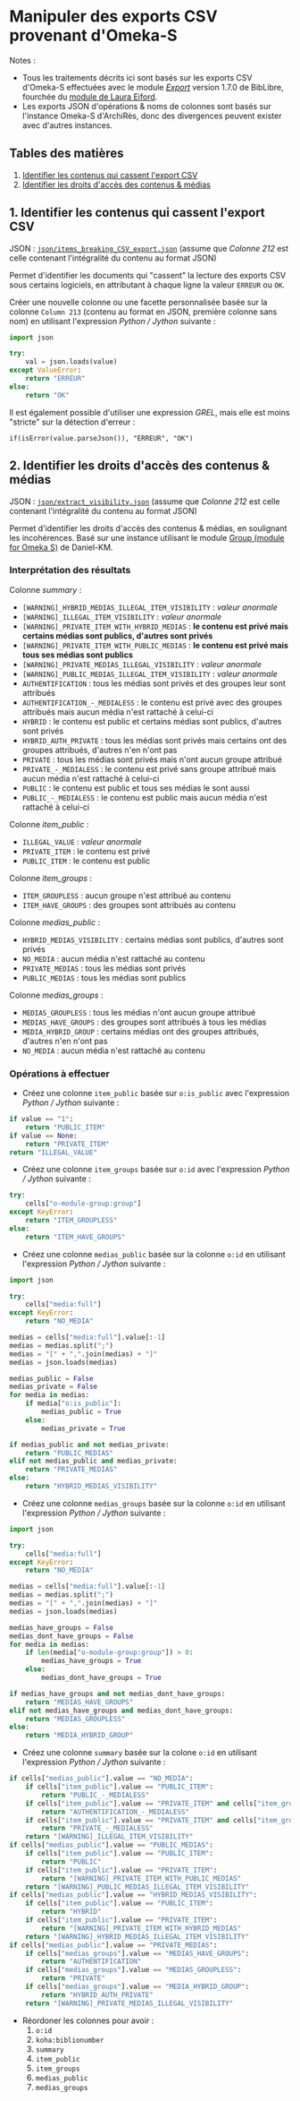 # Manipuler des exports CSV provenant d'Omeka-S

Notes : 

* Tous les traitements décrits ici sont basés sur les exports CSV d'Omeka-S effectuées avec le module _[Export](https://github.com/biblibre/omeka-s-module-Export)_ version 1.7.0 de BibLibre, fourchée du [module de Laura Eiford](https://github.com/lauraleif/Export).
* Les exports JSON d'opérations & noms de colonnes sont basés sur l'instance Omeka-S d'ArchiRès, donc des divergences peuvent exister avec d'autres instances.

## Tables des matières

1. [Identifier les contenus qui cassent l'export CSV](#1-identifier-les-contenus-qui-cassent-lexport-csv)
1. [Identifier les droits d'accès des contenus & médias](#2-identifier-les-droits-daccès-des-contenus--médias)

## 1. Identifier les contenus qui cassent l'export CSV

JSON : [`json/items_breaking_CSV_export.json`](./json/items_breaking_CSV_export.json) (assume que _Colonne 212_ est celle contenant l'intégralité du contenu au format JSON)

Permet d'identifier les documents qui "cassent" la lecture des exports CSV sous certains logiciels, en attributant à chaque ligne la valeur `ERREUR` ou `OK`.

Créer une nouvelle colonne ou une facette personnalisée basée sur la colonne `Column 213` (contenu au format en JSON, première colonne sans nom) en utilisant l'expression _Python / Jython_ suivante :

``` Python
import json

try:
    val = json.loads(value)
except ValueError:
    return "ERREUR"
else:
    return "OK"
```

Il est également possible d'utiliser une expression _GREL_, mais elle est moins "stricte" sur la détection d'erreur :

``` GREL
if(isError(value.parseJson()), "ERREUR", "OK")
```

## 2. Identifier les droits d'accès des contenus & médias

JSON : [`json/extract_visibility.json`](./json/extract_visibility.json) (assume que _Colonne 212_ est celle contenant l'intégralité du contenu au format JSON)

Permet d'identifier les droits d'accès des contenus & médias, en soulignant les incohérences.
Basé sur une instance utilisant le module [Group (module for Omeka S)](https://github.com/Daniel-KM/Omeka-S-module-Group) de Daniel-KM.

### Interprétation des résultats

Colonne *summary* :

* `[WARNING]_HYBRID_MEDIAS_ILLEGAL_ITEM_VISIBILITY` : _valeur anormale_
* `[WARNING]_ILLEGAL_ITEM_VISIBILITY` : _valeur anormale_
* `[WARNING]_PRIVATE_ITEM_WITH_HYBRID_MEDIAS` : **le contenu est privé mais certains médias sont publics, d'autres sont privés**
* `[WARNING]_PRIVATE_ITEM_WITH_PUBLIC_MEDIAS` : **le contenu est privé mais tous ses médias sont publics**
* `[WARNING]_PRIVATE_MEDIAS_ILLEGAL_VISIBILITY` : _valeur anormale_
* `[WARNING]_PUBLIC_MEDIAS_ILLEGAL_ITEM_VISIBILITY` : _valeur anormale_
* `AUTHENTIFICATION` : tous les médias sont privés et des groupes leur sont attribués
* `AUTHENTIFICATION_-_MEDIALESS` : le contenu est privé avec des groupes attribués mais aucun média n'est rattaché à celui-ci
* `HYBRID` : le contenu est public et certains médias sont publics, d'autres sont privés
* `HYBRID_AUTH_PRIVATE` : tous les médias sont privés mais certains ont des groupes attribués, d'autres n'en n'ont pas
* `PRIVATE` : tous les médias sont privés mais n'ont aucun groupe attribué
* `PRIVATE_-_MEDIALESS` : le contenu est privé sans groupe attribué mais aucun média n'est rattaché à celui-ci
* `PUBLIC` : le contenu est public et tous ses médias le sont aussi
* `PUBLIC_-_MEDIALESS` : le contenu est public mais aucun média n'est rattaché à celui-ci

Colonne *item_public* :

* `ILLEGAL_VALUE` : _valeur anormale_
* `PRIVATE_ITEM` : le contenu est privé
* `PUBLIC_ITEM` : le contenu est public

Colonne *item_groups* :

* `ITEM_GROUPLESS` : aucun groupe n'est attribué au contenu
* `ITEM_HAVE_GROUPS` : des groupes sont attribués au contenu

Colonne *medias_public* :

* `HYBRID_MEDIAS_VISIBILITY` : certains médias sont publics, d'autres sont privés
* `NO_MEDIA` : aucun média n'est rattaché au contenu
* `PRIVATE_MEDIAS` : tous les médias sont privés
* `PUBLIC_MEDIAS` : tous les médias sont publics

Colonne *medias_groups* :

* `MEDIAS_GROUPLESS` : tous les médias n'ont aucun groupe attribué
* `MEDIAS_HAVE_GROUPS` : des groupes sont attribués à tous les médias
* `MEDIA_HYBRID_GROUP` : certains médias ont des groupes attribués, d'autres n'en n'ont pas
* `NO_MEDIA` : aucun média n'est rattaché au contenu

### Opérations à effectuer

* Créez une colonne `item_public` basée sur `o:is_public` avec l'expression *Python / Jython* suivante :

``` Python
if value == "1":
    return "PUBLIC_ITEM"
if value == None:
    return "PRIVATE_ITEM"
return "ILLEGAL_VALUE"
```

* Créez une colonne `item_groups` basée sur `o:id` avec l'expression *Python / Jython* suivante :

```Python
try:
    cells["o-module-group:group"]
except KeyError:
    return "ITEM_GROUPLESS"
else:
    return "ITEM_HAVE_GROUPS"
```

* Créez une colonne `medias_public` basée sur la colonne `o:id` en utilisant l'expression _Python / Jython_ suivante :

``` Python
import json

try:
    cells["media:full"]
except KeyError:
    return "NO_MEDIA"

medias = cells["media:full"].value[:-1]
medias = medias.split(";")
medias = "[" + ",".join(medias) + "]"
medias = json.loads(medias)

medias_public = False
medias_private = False
for media in medias:
    if media["o:is_public"]:
        medias_public = True
    else:
        medias_private = True

if medias_public and not medias_private:
    return "PUBLIC_MEDIAS"
elif not medias_public and medias_private:
    return "PRIVATE_MEDIAS"
else:
    return "HYBRID_MEDIAS_VISIBILITY"
```

* Créez une colonne `medias_groups` basée sur la colonne `o:id` en utilisant l'expression _Python / Jython_ suivante :

``` Python
import json

try:
    cells["media:full"]
except KeyError:
    return "NO_MEDIA"

medias = cells["media:full"].value[:-1]
medias = medias.split(";")
medias = "[" + ",".join(medias) + "]"
medias = json.loads(medias)

medias_have_groups = False
medias_dont_have_groups = False
for media in medias:
    if len(media["o-module-group:group"]) > 0:
        medias_have_groups = True
    else:
        medias_dont_have_groups = True

if medias_have_groups and not medias_dont_have_groups:
    return "MEDIAS_HAVE_GROUPS"
elif not medias_have_groups and medias_dont_have_groups:
    return "MEDIAS_GROUPLESS"
else:
    return "MEDIA_HYBRID_GROUP"
```

* Créez une colonne `summary` basée sur la colone `o:id` en utilisant l'expression *Python / Jython* suivante :

``` Python
if cells["medias_public"].value == "NO_MEDIA":
    if cells["item_public"].value == "PUBLIC_ITEM":
        return "PUBLIC_-_MEDIALESS"
    if cells["item_public"].value == "PRIVATE_ITEM" and cells["item_groups"].value == "ITEM_HAVE_GROUPS":
        return "AUTHENTIFICATION_-_MEDIALESS"
    if cells["item_public"].value == "PRIVATE_ITEM" and cells["item_groups"].value == "ITEM_GROUPLESS":
        return "PRIVATE_-_MEDIALESS"
    return "[WARNING]_ILLEGAL_ITEM_VISIBILITY"
if cells["medias_public"].value == "PUBLIC_MEDIAS":
    if cells["item_public"].value == "PUBLIC_ITEM":
        return "PUBLIC"
    if cells["item_public"].value == "PRIVATE_ITEM":
        return "[WARNING]_PRIVATE_ITEM_WITH_PUBLIC_MEDIAS"
    return "[WARNING]_PUBLIC_MEDIAS_ILLEGAL_ITEM_VISIBILITY"
if cells["medias_public"].value == "HYBRID_MEDIAS_VISIBILITY":
    if cells["item_public"].value == "PUBLIC_ITEM":
        return "HYBRID"
    if cells["item_public"].value == "PRIVATE_ITEM":
        return "[WARNING]_PRIVATE_ITEM_WITH_HYBRID_MEDIAS"
    return "[WARNING]_HYBRID_MEDIAS_ILLEGAL_ITEM_VISIBILITY"
if cells["medias_public"].value == "PRIVATE_MEDIAS":
    if cells["medias_groups"].value == "MEDIAS_HAVE_GROUPS":
        return "AUTHENTIFICATION"
    if cells["medias_groups"].value == "MEDIAS_GROUPLESS":
        return "PRIVATE"
    if cells["medias_groups"].value == "MEDIA_HYBRID_GROUP":
        return "HYBRID_AUTH_PRIVATE"
    return "[WARNING]_PRIVATE_MEDIAS_ILLEGAL_VISIBILITY"
```

* Réordoner les colonnes pour avoir :
    1. `o:id`
    1. `koha:biblionumber`
    1. `summary`
    1. `item_public`
    1. `item_groups`
    1. `medias_public`
    1. `medias_groups`